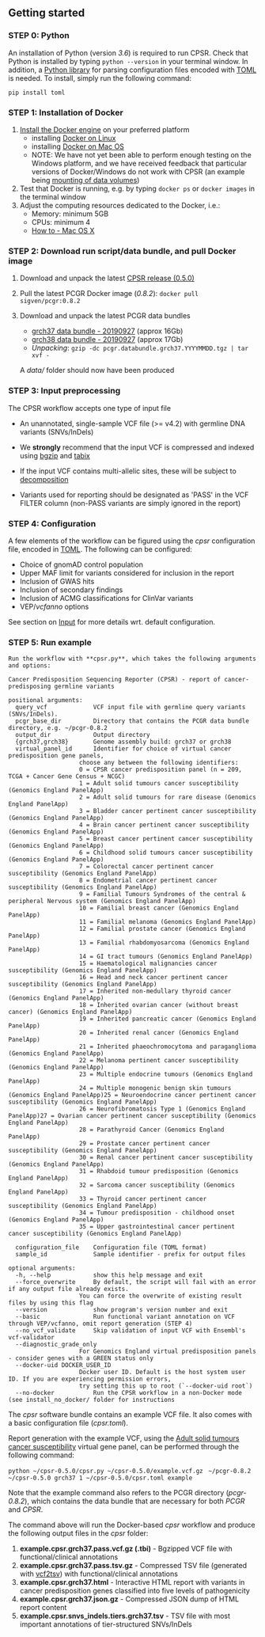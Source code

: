 ## Getting started


### STEP 0: Python

An installation of Python (version _3.6_) is required to run CPSR. Check that Python is installed by typing `python --version` in your terminal window. In addition, a [Python library](https://github.com/uiri/toml) for parsing configuration files encoded with [TOML](https://github.com/toml-lang/toml) is needed. To install, simply run the following command:

	pip install toml

### STEP 1: Installation of Docker

1. [Install the Docker engine](https://docs.docker.com/engine/installation/) on your preferred platform
	- installing [Docker on Linux](https://docs.docker.com/engine/installation/linux/)
	- installing [Docker on Mac OS](https://docs.docker.com/engine/installation/mac/)
	- NOTE: We have not yet been able to perform enough testing on the Windows platform, and we have received feedback that particular versions of Docker/Windows do not work with CPSR (an example being [mounting of data volumes](https://github.com/docker/toolbox/issues/607))
2. Test that Docker is running, e.g. by typing `docker ps` or `docker images` in the terminal window
3. Adjust the computing resources dedicated to the Docker, i.e.:
	- Memory: minimum 5GB
	- CPUs: minimum 4
	- [How to - Mac OS X](https://docs.docker.com/docker-for-mac/#advanced)

### STEP 2: Download run script/data bundle, and pull Docker image

1. Download and unpack the latest [CPSR release (0.5.0)](https://github.com/sigven/cpsr/releases/tag/v0.5.0)
2. Pull the latest PCGR Docker image (*0.8.2*): `docker pull sigven/pcgr:0.8.2`
3. Download and unpack the latest PCGR data bundles
	* [grch37 data bundle - 20190927](https://drive.google.com/open?id=1cBwhrE1XtzSRFXVz-7HBeswFSTlbYONu) (approx 16Gb)
	* [grch38 data bundle - 20190927](https://drive.google.com/open?id=1dUFBjWv5Uohov4ELC-FBLdtmHsiDeT1Z) (approx 17Gb)
	* *Unpacking*: `gzip -dc pcgr.databundle.grch37.YYYYMMDD.tgz | tar xvf -`

 	A _data/_ folder should now have been produced

### STEP 3: Input preprocessing

The CPSR workflow accepts one type of input file

* An unannotated, single-sample VCF file (>= v4.2) with germline DNA variants (SNVs/InDels)

* We __strongly__ recommend that the input VCF is compressed and indexed using [bgzip](http://www.htslib.org/doc/tabix.html) and [tabix](http://www.htslib.org/doc/tabix.html)
* If the input VCF contains multi-allelic sites, these will be subject to [decomposition](http://genome.sph.umich.edu/wiki/Vt#Decompose)

* Variants used for reporting should be designated as 'PASS' in the VCF FILTER column (non-PASS variants are simply ignored in the report)

### STEP 4: Configuration

A few elements of the workflow can be figured using the *cpsr* configuration file, encoded in [TOML](https://github.com/toml-lang/toml). The following can be configured:

* Choice of gnomAD control population
* Upper MAF limit for variants considered for inclusion in the report
* Inclusion of GWAS hits
* Inclusion of secondary findings
* Inclusion of ACMG classifications for ClinVar variants
* VEP/_vcfanno_ options

See section on [Input](input.html) for more details wrt. default configuration.

### STEP 5: Run example

	Run the workflow with **cpsr.py**, which takes the following arguments and options:

	Cancer Predisposition Sequencing Reporter (CPSR) - report of cancer-predisposing germline variants

	positional arguments:
	  query_vcf             VCF input file with germline query variants (SNVs/InDels).
	  pcgr_base_dir         Directory that contains the PCGR data bundle directory, e.g. ~/pcgr-0.8.2
	  output_dir            Output directory
	  {grch37,grch38}       Genome assembly build: grch37 or grch38
	  virtual_panel_id      Identifier for choice of virtual cancer predisposition gene panels,
						choose any between the following identifiers:
					    0 = CPSR cancer predisposition panel (n = 209, TCGA + Cancer Gene Census + NCGC)
					    1 = Adult solid tumours cancer susceptibility (Genomics England PanelApp)
					    2 = Adult solid tumours for rare disease (Genomics England PanelApp)
					    3 = Bladder cancer pertinent cancer susceptibility (Genomics England PanelApp)
					    4 = Brain cancer pertinent cancer susceptibility (Genomics England PanelApp)
					    5 = Breast cancer pertinent cancer susceptibility (Genomics England PanelApp)
					    6 = Childhood solid tumours cancer susceptibility (Genomics England PanelApp)
					    7 = Colorectal cancer pertinent cancer susceptibility (Genomics England PanelApp)
					    8 = Endometrial cancer pertinent cancer susceptibility (Genomics England PanelApp)
					    9 = Familial Tumours Syndromes of the central & peripheral Nervous system (Genomics England PanelApp)
					    10 = Familial breast cancer (Genomics England PanelApp)
					    11 = Familial melanoma (Genomics England PanelApp)
					    12 = Familial prostate cancer (Genomics England PanelApp)
					    13 = Familial rhabdomyosarcoma (Genomics England PanelApp)
					    14 = GI tract tumours (Genomics England PanelApp)
					    15 = Haematological malignancies cancer susceptibility (Genomics England PanelApp)
					    16 = Head and neck cancer pertinent cancer susceptibility (Genomics England PanelApp)
					    17 = Inherited non-medullary thyroid cancer (Genomics England PanelApp)
					    18 = Inherited ovarian cancer (without breast cancer) (Genomics England PanelApp)
					    19 = Inherited pancreatic cancer (Genomics England PanelApp)
					    20 = Inherited renal cancer (Genomics England PanelApp)
					    21 = Inherited phaeochromocytoma and paraganglioma (Genomics England PanelApp)
					    22 = Melanoma pertinent cancer susceptibility (Genomics England PanelApp)
					    23 = Multiple endocrine tumours (Genomics England PanelApp)
					    24 = Multiple monogenic benign skin tumours (Genomics England PanelApp)25 = Neuroendocrine cancer pertinent cancer susceptibility (Genomics England PanelApp)
					    26 = Neurofibromatosis Type 1 (Genomics England PanelApp)27 = Ovarian cancer pertinent cancer susceptibility (Genomics England PanelApp)
					    28 = Parathyroid Cancer (Genomics England PanelApp)
					    29 = Prostate cancer pertinent cancer susceptibility (Genomics England PanelApp)
					    30 = Renal cancer pertinent cancer susceptibility (Genomics England PanelApp)
					    31 = Rhabdoid tumour predisposition (Genomics England PanelApp)
					    32 = Sarcoma cancer susceptibility (Genomics England PanelApp)
					    33 = Thyroid cancer pertinent cancer susceptibility (Genomics England PanelApp)
					    34 = Tumour predisposition - childhood onset (Genomics England PanelApp)
					    35 = Upper gastrointestinal cancer pertinent cancer susceptibility (Genomics England PanelApp)

	  configuration_file    Configuration file (TOML format)
	  sample_id             Sample identifier - prefix for output files

	optional arguments:
	  -h, --help            show this help message and exit
	  --force_overwrite     By default, the script will fail with an error if any output file already exists.
						You can force the overwrite of existing result files by using this flag
	  --version             show program's version number and exit
	  --basic               Run functional variant annotation on VCF through VEP/vcfanno, omit report generation (STEP 4)
	  --no_vcf_validate     Skip validation of input VCF with Ensembl's vcf-validator
	  --diagnostic_grade_only
					    For Genomics England virtual predisposition panels - consider genes with a GREEN status only
	  --docker-uid DOCKER_USER_ID
					    Docker user ID. Default is the host system user ID. If you are experiencing permission errors,
						try setting this up to root (`--docker-uid root`)
	  --no-docker           Run the CPSR workflow in a non-Docker mode (see install_no_docker/ folder for instructions


The *cpsr* software bundle contains an example VCF file. It also comes with a basic configuration file (*cpsr.toml*).

Report generation with the example VCF, using the [Adult solid tumours cancer susceptibility](https://panelapp.genomicsengland.co.uk/panels/245/) virtual gene panel, can be performed through the following command:

`python ~/cpsr-0.5.0/cpsr.py ~/cpsr-0.5.0/example.vcf.gz`
` ~/pcgr-0.8.2 ~/cpsr-0.5.0 grch37 1 ~/cpsr-0.5.0/cpsr.toml example`

Note that the example command also refers to the PCGR directory (*pcgr-0.8.2*), which contains the data bundle that are necessary for both *PCGR* and *CPSR*.

The command above will run the Docker-based *cpsr* workflow and produce the following output files in the _cpsr_ folder:

  1. __example.cpsr.grch37.pass.vcf.gz (.tbi)__ - Bgzipped VCF file with functional/clinical annotations
  2. __example.cpsr.grch37.pass.tsv.gz__ - Compressed TSV file (generated with [vcf2tsv](https://github.com/sigven/vcf2tsv)) with functional/clinical annotations
  3. __example.cpsr.grch37.html__ - Interactive HTML report with variants in cancer predisposition genes classified into five levels of pathogenicity
  4. __example.cpsr.grch37.json.gz__ - Compressed JSON dump of HTML report content
  5. __example.cpsr.snvs_indels.tiers.grch37.tsv__ - TSV file with most important annotations of tier-structured SNVs/InDels
